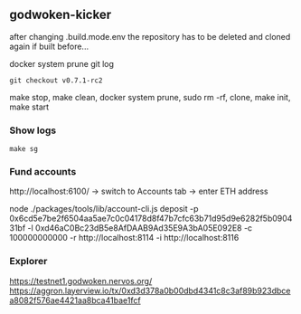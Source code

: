 ## godwoken-kicker

after changing .build.mode.env the repository has to be deleted and cloned again if built before...

docker system prune
git log

`git checkout v0.7.1-rc2`

make stop, make clean, docker system prune, sudo rm -rf, clone, make init, make start

### Show logs

`make sg`

### Fund accounts

http://localhost:6100/ -> switch to Accounts tab -> enter ETH address

node ./packages/tools/lib/account-cli.js deposit -p 0x6cd5e7be2f6504aa5ae7c0c04178d8f47b7cfc63b71d95d9e6282f5b090431bf -l 0xd46aC0Bc23dB5e8AfDAAB9Ad35E9A3bA05E092E8 -c 100000000000 -r http://localhost:8114 -i http://localhost:8116

### Explorer

https://testnet1.godwoken.nervos.org/
https://aggron.layerview.io/tx/0xd3d378a0b00dbd4341c8c3af89b923dbcea8082f576ae4421aa8bca41bae1fcf